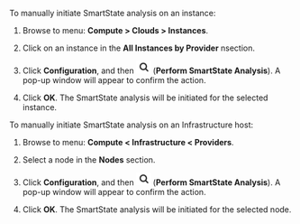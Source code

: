To manually initiate SmartState analysis on an instance:

1.  Browse to menu: **Compute > Clouds > Instances**.

2.  Click on an instance in the **All Instances by Provider** nsection.

3.  Click **Configuration**, and then
    ![1942](../images/1942.png) (**Perform SmartState Analysis**). A
    pop-up window will appear to confirm the action.

4.  Click **OK**. The SmartState analysis will be initiated for the
    selected instance.

To manually initiate SmartState analysis on an Infrastructure host:

1.  Browse to menu: **Compute < Infrastructure < Providers**.

2.  Select a node in the **Nodes** section.

3.  Click **Configuration**, and then
    ![1942](../images/1942.png) (**Perform SmartState Analysis**). A
    pop-up window will appear to confirm the action.

4.  Click **OK**. The SmartState analysis will be initiated for the
    selected node.
